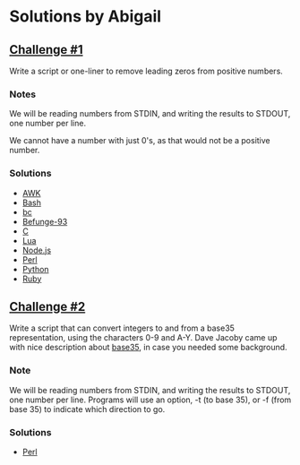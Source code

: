 # Solutions by Abigail

## [Challenge #1](https://perlweeklychallenge.org/blog/perl-weekly-challenge-002/#challenge-1)

Write a script or one-liner to remove leading zeros from positive numbers.

### Notes
We will be reading numbers from STDIN, and writing the results to STDOUT,
one number per line.

We cannot have a number with just 0's, as that would not be a positive number.

### Solutions
* [AWK](awk/ch-1.awk)
* [Bash](bash/ch-1.sh)
* [bc](bc/ch-1.bc)
* [Befunge-93](befunge-93/ch-1.bf93)
* [C](c/ch-1.c)
* [Lua](lua/ch-1.lua)
* [Node.js](node/ch-1.js)
* [Perl](perl/ch-1.pl)
* [Python](python/ch-1.py)
* [Ruby](ruby/ch-1.rb)

## [Challenge #2](https://perlweeklychallenge.org/blog/perl-weekly-challenge-002/#challenge-2)

Write a script that can convert integers to and from a base35
representation, using the characters 0-9 and A-Y. Dave Jacoby came
up with nice description about
[base35](https://gist.github.com/jacoby/764bb4e8a5d3a819b5fbfa497fcb3454),
in case you needed some background.

### Note
We will be reading numbers from STDIN, and writing the results to STDOUT,
one number per line. Programs will use an option, -t (to base 35), or 
-f (from base 35) to indicate which direction to go.

### Solutions
* [Perl](perl/ch-2.pl)
